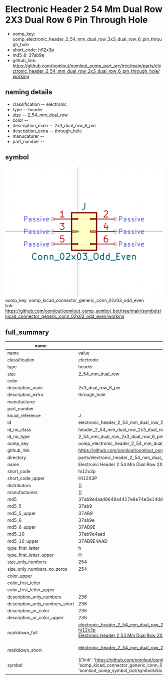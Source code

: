 # Electronic Header 2 54 Mm Dual Row 2X3 Dual Row 6 Pin Through Hole

  
* oomp_key: oomp_electronic_header_2_54_mm_dual_row_2x3_dual_row_6_pin_through_hole 
* short_code: hi12x3p
* md5_6: 37ab9e  
* github_link: https://github.com/oomlout/oomlout_oomp_part_src/tree/main/parts/electronic_header_2_54_mm_dual_row_2x3_dual_row_6_pin_through_hole/working  
## naming details
* classification -- electronic
* type -- header
* size -- 2_54_mm_dual_row
* color -- 
* description_main -- 2x3_dual_row_6_pin
* description_extra -- through_hole
* manucaturer -- 
* part_number -- 



## symbol

![](symbol/0/working/working_600.png)  
oomp_key: oomp_kicad_connector_generic_conn_02x03_odd_even  
link: https://github.com/oomlout/oomlout_oomp_symbol_bot/tree/main/symbols/kicad_connector_generic_conn_02x03_odd_even/working  


## full_summary
| name | value | 
| --- | --- | 
| name | value | 
| classification | electronic | 
| type | header | 
| size | 2_54_mm_dual_row | 
| color |  | 
| description_main | 2x3_dual_row_6_pin | 
| description_extra | through_hole | 
| manufacturer |  | 
| part_number |  | 
| kicad_reference | J | 
| id | electronic_header_2_54_mm_dual_row_2x3_dual_row_6_pin_through_hole | 
| id_no_class | header_2_54_mm_dual_row_2x3_dual_row_6_pin_through_hole | 
| id_no_type | 2_54_mm_dual_row_2x3_dual_row_6_pin_through_hole | 
| oomp_key | oomp_electronic_header_2_54_mm_dual_row_2x3_dual_row_6_pin_through_hole | 
| github_link | https://github.com/oomlout/oomlout_oomp_part_src/tree/main/parts/electronic_header_2_54_mm_dual_row_2x3_dual_row_6_pin_through_hole/working | 
| directory | parts/electronic_header_2_54_mm_dual_row_2x3_dual_row_6_pin_through_hole | 
| name | Electronic Header 2 54 Mm Dual Row 2X3 Dual Row 6 Pin Through Hole | 
| short_code | hi12x3p | 
| short_code_upper | HI12X3P | 
| distributors | [] | 
| manufacturers | [] | 
| md5 | 37ab9e4aad8649a4417e8e74e5e14dd5 | 
| md5_5 | 37ab9 | 
| md5_5_upper | 37AB9 | 
| md5_6 | 37ab9e | 
| md5_6_upper | 37AB9E | 
| md5_10 | 37ab9e4aad | 
| md5_10_upper | 37AB9E4AAD | 
| type_first_letter | h | 
| type_first_letter_upper | H | 
| size_only_numbers | 254 | 
| size_only_numbers_no_zeros | 254 | 
| color_upper |  | 
| color_first_letter |  | 
| color_first_letter_upper |  | 
| description_only_numbers | 236 | 
| description_only_numbers_short | 236 | 
| description_or_color | 236 | 
| description_or_color_upper | 236 | 
| markdown_full | [electronic_header_2_54_mm_dual_row_2x3_dual_row_6_pin_through_hole](https://github.com/oomlout/oomlout_oomp_part_src/tree/main/parts/electronic_header_2_54_mm_dual_row_2x3_dual_row_6_pin_through_hole/working)<br>[hi12x3p](https://github.com/oomlout/oomlout_oomp_part_src/tree/main/parts/electronic_header_2_54_mm_dual_row_2x3_dual_row_6_pin_through_hole/working)<br>[Electronic Header 2 54 Mm Dual Row 2X3 Dual Row 6 Pin Through Hole](https://github.com/oomlout/oomlout_oomp_part_src/tree/main/parts/electronic_header_2_54_mm_dual_row_2x3_dual_row_6_pin_through_hole/working)<br><br> | 
| markdown_short | [electronic_header_2_54_mm_dual_row_2x3_dual_row_6_pin_through_hole](https://github.com/oomlout/oomlout_oomp_part_src/tree/main/parts/electronic_header_2_54_mm_dual_row_2x3_dual_row_6_pin_through_hole/working)<br><br> | 
| symbol | [{'link': 'https://github.com/oomlout/oomlout_oomp_symbol_bot/tree/main/symbols/kicad_connector_generic_conn_02x03_odd_even', 'oomp_key': 'oomp_kicad_connector_generic_conn_02x03_odd_even', 'directory': 'oomlout_oomp_symbol_bot/symbols/kicad_connector_generic_conn_02x03_odd_even//working/working.kicad_sym'}] | 
